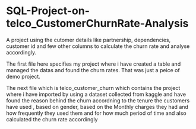 # SQL-Project-on-telco_CustomerChurnRate-Analysis
A project using the cutomer details like partnership, dependencies, customer id and few other columns to calculate the churn rate and analyse accordingly.

The first file here specifies my project where i have created a table and managed the datas and found the churn rates. That was just a peice of demo project.

The next file which is telco_customer_churn which contains the project where i have imported by using a dataset collected from kaggle and have found the reason behind the churn accordning to the tenure the customers have used , based on gender, based on the Monthly charges they had and how frequently they used them and for how much period of time and also calculated the churn rate accordingly
